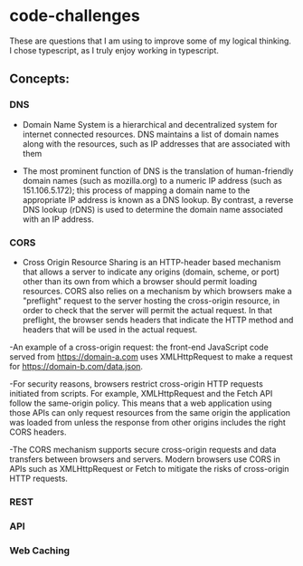# code-challenges

These are questions that I am using to improve some of my logical thinking. I chose typescript, as I truly enjoy working in typescript.

## Concepts:

### DNS

- Domain Name System is a hierarchical and decentralized system for internet connected resources. DNS maintains a list of domain names along with the resources, such as IP addresses that are associated with them

- The most prominent function of DNS is the translation of human-friendly domain names (such as mozilla.org) to a numeric IP address (such as 151.106.5.172); this process of mapping a domain name to the appropriate IP address is known as a DNS lookup. By contrast, a reverse DNS lookup (rDNS) is used to determine the domain name associated with an IP address.

### CORS

- Cross Origin Resource Sharing is an HTTP-header based mechanism that allows a server to indicate any origins (domain, scheme, or port) other than its own from which a browser should permit loading resources. CORS also relies on a mechanism by which browsers make a "preflight" request to the server hosting the cross-origin resource, in order to check that the server will permit the actual request. In that preflight, the browser sends headers that indicate the HTTP method and headers that will be used in the actual request.

-An example of a cross-origin request: the front-end JavaScript code served from https://domain-a.com uses XMLHttpRequest to make a request for https://domain-b.com/data.json.

-For security reasons, browsers restrict cross-origin HTTP requests initiated from scripts. For example, XMLHttpRequest and the Fetch API follow the same-origin policy. This means that a web application using those APIs can only request resources from the same origin the application was loaded from unless the response from other origins includes the right CORS headers.

-The CORS mechanism supports secure cross-origin requests and data transfers between browsers and servers. Modern browsers use CORS in APIs such as XMLHttpRequest or Fetch to mitigate the risks of cross-origin HTTP requests.

### REST

### API

### Web Caching
